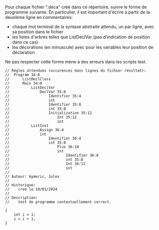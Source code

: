 Pour chaque fichier ".deca" créé dans ce répertoire, suivre le forme de programme suivante. En particulier, il est important d'écrire à partir de la deuxième ligne en commentaires:
- chaque mot terminal de la syntaxe abstraite attendu, un par ligne, avec sa position dans le fichier
- les listes d'arbres telles que ListDeclVar (pas d'indication de position dans ce cas)
- les décorations (en minuscule) avec pour les variables leur position de déclaration 

Ne pas respecter cette forme mène à des erreurs dans les scripts test.

```
// Règles attendues (occurences dans lignes du fichier résultat):
//  Program 34:0
//      ListDeclClass
//      Main 34:0
//          ListDeclVar
//              DeclVar 35:8
//                  Identifier 35:4
//                  int
//                  Identifier 35:8
//                  int 35:8
//                  Initialization 35:12
//                      Int 35:12
//                      int
//          ListInst
//              Assign 36:4
//              int
//                  Identifier 36:4
//                  int 35:8
//                      Plus 36:10
//                      int
//                          Identifier 36:8
//                          int 35:8 
//                          Int 36:12
//                          int
//
// Auteur: Aymeric, Jules
//
// Historique:
//    cree le 10/01/2024
//
// Description:
//    test de programme contextuellement correct.

{
    int i = 1;
    i = i + 1;
}
```